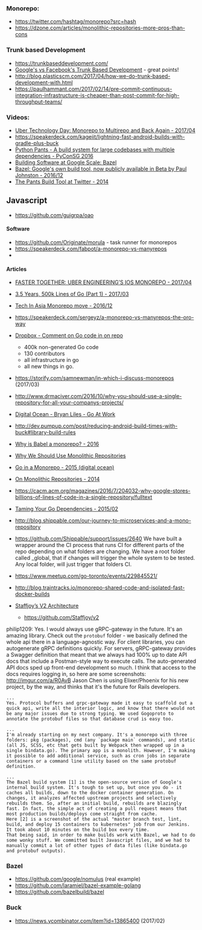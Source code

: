 ### Monorepo:


- https://twitter.com/hashtag/monorepo?src=hash
- https://dzone.com/articles/monolithic-repositories-more-pros-than-cons


### Trunk based Development
  - https://trunkbaseddevelopment.com/
  - [Google's vs Facebook's Trunk Based Development](http://paulhammant.com/2014/01/08/googles-vs-facebooks-trunk-based-development/) - great points!
  - http://blog.plasticscm.com/2017/04/how-we-do-trunk-based-development-with.html
  - https://paulhammant.com/2017/02/14/pre-commit-continuous-integration-infrastructure-is-cheaper-than-post-commit-for-high-throughput-teams/


### Videos:
  - [Uber Technology Day: Monorepo to Multirepo and Back Again - 2017/04](https://www.youtube.com/watch?v=lV8-1S28ycM)
  - https://speakerdeck.com/kageiit/lightning-fast-android-builds-with-gradle-plus-buck
  - [Python Pants - A build system for large codebases with multiple dependencies - PyConSG 2016](https://www.youtube.com/watch?v=Q6sLN8rqkDE&t=1s)
  - [Building Software at Google Scale: Bazel](https://www.youtube.com/watch?v=6GCDfoAOKIY)
  - [Bazel: Google's own build tool, now publicly available in Beta by Paul Johnston - 2016/12](https://www.youtube.com/watch?v=G-4jqDgILCM)
  - [The Pants Build Tool at Twitter - 2014](https://www.youtube.com/watch?v=j_4CVpOIWsE)


## Javascript
  - https://github.com/guigrpa/oao


#### Software
  - https://github.com/Originate/morula - task runner for monorepos
  - https://speakerdeck.com/fabpot/a-monorepo-vs-manyrepos
  -


#### Articles
  - [FASTER TOGETHER: UBER ENGINEERING’S IOS MONOREPO - 2017/04](https://eng.uber.com/ios-monorepo/)
  - [3.5 Years, 500k Lines of Go (Part 1) - 2017/03](https://npf.io/2017/03/3.5yrs-500k-lines-of-go/)

  - [Tech In Asia Monorepo move - 2016/12](https://www.techinasia.com/talk/tia-engineering-monorepo-move)
  - https://speakerdeck.com/sergeyz/a-monorepo-vs-manyrepos-the-oro-way

  - [Dropbox - Comment on Go code in on repo](https://youtu.be/JOx9enktnUM?t=1113)
    - 400k non-generated Go code
    - 130 contributors
    - all infrastructure in go
    - all new things in go.

  - https://storify.com/samnewman/in-which-i-discuss-monorepos (2017/03)
  - http://www.drmaciver.com/2016/10/why-you-should-use-a-single-repository-for-all-your-companys-projects/

  - [Digital Ocean - Bryan Liles - Go At Work](https://youtu.be/Kx0nUrTItR0?t=958)
  - http://dev.pumpup.com/post/reducing-android-build-times-with-buck#library-build-rules


  - [Why is Babel a monorepo? - 2016](https://github.com/babel/babel/blob/master/doc/design/monorepo.md)
  - [Why We Should Use Monolithic Repositories](https://gist.github.com/arschles/5d7ba90495eb50fa04fc)
  - [Go in a Monorepo - 2015 (digital ocean)](https://blog.gopheracademy.com/advent-2015/go-in-a-monorepo/)
  - [On Monolithic Repositories - 2014](http://gregoryszorc.com/blog/2014/09/09/on-monolithic-repositories/)

  - https://cacm.acm.org/magazines/2016/7/204032-why-google-stores-billions-of-lines-of-code-in-a-single-repository/fulltext
  - [Taming Your Go Dependencies - 2015/02](https://www.digitalocean.com/company/blog/taming-your-go-dependencies/)
  - http://blog.shippable.com/our-journey-to-microservices-and-a-mono-repository
  - https://github.com/Shippable/support/issues/2640
    We have built a wrapper around the CI process that runs CI for different parts of the repo depending on what folders are changing.
    We have a root folder called _global, that if changes will trigger the whole system to be tested.
    Any local folder, will just trigger that folders CI.
  - https://www.meetup.com/go-toronto/events/229845521/


  - http://blog.traintracks.io/monorepo-shared-code-and-isolated-fast-docker-builds

  - [Staffjoy’s V2 Architecture](https://blog.staffjoy.com/staffjoys-v2-architecture-9d2fcb4015fd#.z8fydno1x)
    - https://github.com/Staffjoy/v2

  philip1209:
    Yes. I would always use gRPC-gateway in the future. It's an amazing library. Check out the `protobuf` folder - we basically defined the whole api there in a language-agnostic way. For client libraries, you can autogenerate gRPC definitions quickly. For servers, gRPC-gateway provides a Swagger definition that meant that we always had 100% up to date API docs that include a Postman-style way to execute calls. The auto-generated API docs sped up front-end development so much.
    I think that access to the docs requires logging in, so here are some screenshots: http://imgur.com/a/R0AvB
    Jason Chen is using Elixer/Phoenix for his new project, by the way, and thinks that it's the future for Rails developers.

    ...
    Yes. Protocol buffers and grpc-gateway made it easy to scaffold out a quick api, write all the interior logic, and know that there would not be any major issues due to strong typing. We used Gogoproto to annotate the protobuf files so that database crud is easy too.

    ...
    I'm already starting on my next company. It's a monorepo with three folders: pkg (packages), cmd (any `package main` commands), and static (all JS, SCSS, etc that gets built by Webpack then wrapped up in a single bindata.go). The primary app is a monolith. However, I'm making it possible to add additional service, such as cron jobs in separate containers or a command line utility based on the same protobuf definition.

    ...
    The Bazel build system [1] is the open-source version of Google's internal build system. It's tough to set up, but once you do - it caches all builds, down to the docker container generation. On changes, it analyzes affected upstream projects and selectively rebuilds them. So, after an initial build, rebuilds are blazingly fast. In fact, the simple act of creating a pull request means that most production builds/deploys come straight from cache.
    Here [2] is a screenshot of the actual "master branch test, lint, build, and deploy 15 containers to kubernetes" job from our Jenkins. It took about 10 minutes on the build box every time.
    That being said, in order to make builds work with Bazel, we had to do some wonky stuff. We committed built Javascript files, and we had to manually commit a lot of other types of data files (like bindata.go and protobuf outputs).




### Bazel
  - https://github.com/google/nomulus (real example)
  - https://github.com/laramiel/bazel-example-golang
  - https://github.com/bazelbuild/bazel

### Buck
  - https://news.ycombinator.com/item?id=13865400 (2017/02)
